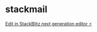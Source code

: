 # stackmail

[Edit in StackBlitz next generation editor ⚡️](https://stackblitz.com/~/github.com/bcracchiola/stackmail)